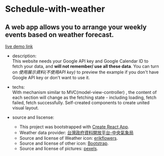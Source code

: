 # Schedule-with-weather

## A web app allows you to arrange your weekly events based on weather forecast.
[live demo link](https://ellie-yen.github.io/schedule-with-weather/)

* description:  
This website needs your Google API key and Google Calendar ID to fetch your data, and **will not remember/ use all these data**.
You can turn on *使用展示資料(不使用API key)* to preview the example if you don't have Google API key or don't want to use it.

* techs:  
With mechanism similar to MVC(model-view-controller) , the content of each section will change as the fetching state - including loading, fetch failed, fetch successfully.
Self-created components to create united visual layout.

* source and liscense:
  * This project was bootstrapped with [Create React App](https://github.com/facebook/create-react-app).
  * Weather data provider: [台灣政府資料開放平台-中央氣象局](https://opendata.cwb.gov.tw)
  * Source and license of Weather icon: [erikflowers](https://erikflowers.github.io/weather-icons/).
  * Source and license of other icon: [Bootstrap](https://getbootstrap.com/).
  * Source and license of pictures: [pexels](https://www.pexels.com/).

